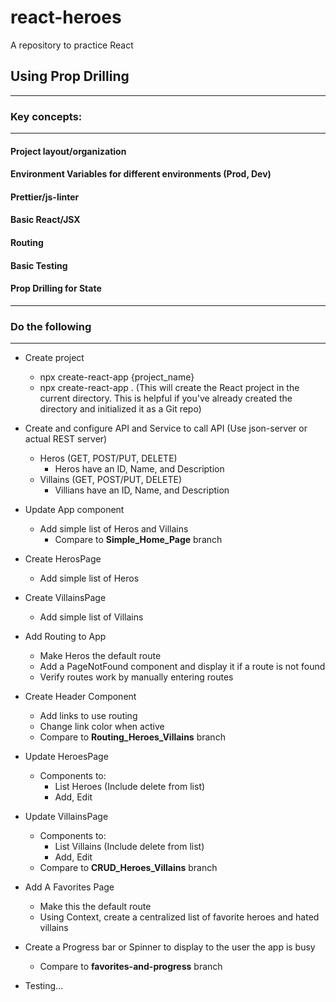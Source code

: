 # react-heroes
A repository to practice React

## Using Prop Drilling

--- 
### Key concepts: 

---
#### Project layout/organization

#### Environment Variables for different environments (Prod, Dev)
#### Prettier/js-linter 
#### Basic React/JSX
#### Routing
#### Basic Testing
#### Prop Drilling for State

---

### Do the following

---
- Create project
	- npx create-react-app {project_name}
	- npx create-react-app . (This will create the React project in the current directory. This is helpful if you've already created the directory and initialized it as a Git repo)
- Create and configure API and Service to call API (Use json-server or actual REST server)
	- Heros (GET, POST/PUT, DELETE)
		- Heros have an ID, Name, and Description 
	- Villains (GET, POST/PUT, DELETE)
		- Villians have an ID, Name, and Description 
- Update App component
	- Add simple list of Heros and Villains
    	- Compare to **Simple_Home_Page** branch
- Create HerosPage
	- Add simple list of Heros
- Create VillainsPage 
	- Add simple list of Villains
- Add Routing to App
	- Make Heros the default route
	- Add a PageNotFound component and display it if a route is not found
	- Verify routes work by manually entering routes
- Create Header Component 
	- Add links to use routing
	- Change link color when active
	- Compare to **Routing_Heroes_Villains** branch
- Update HeroesPage
	- Components to:
		- List Heroes (Include delete from list)
		- Add, Edit
- Update VillainsPage 
	- Components to:
		- List Villains (Include delete from list)
		- Add, Edit
	- Compare to **CRUD_Heroes_Villains** branch
- Add A Favorites Page
	- Make this the default route
	- Using Context, create a centralized list of favorite heroes and hated villains
- Create a Progress bar or Spinner to display to the user the app is busy	
	- Compare to **favorites-and-progress** branch
	
	
- Testing...
